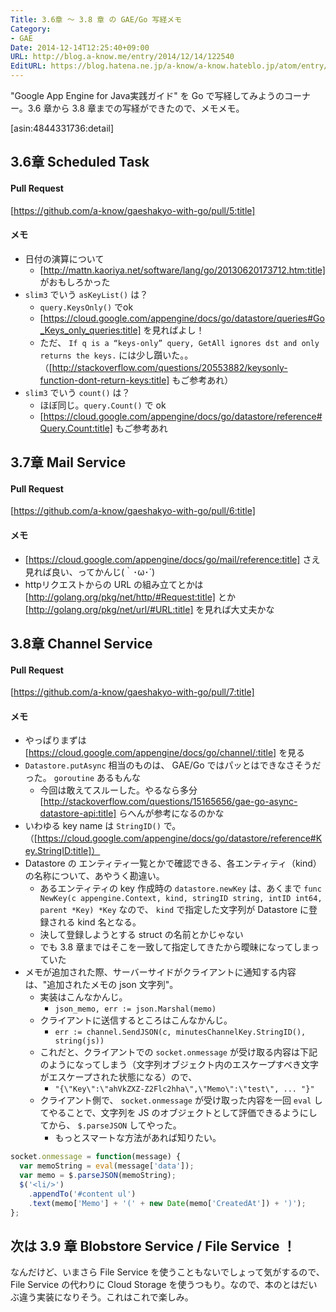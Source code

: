 ```yaml
---
Title: 3.6章 〜 3.8 章 の GAE/Go 写経メモ
Category:
- GAE
Date: 2014-12-14T12:25:40+09:00
URL: http://blog.a-know.me/entry/2014/12/14/122540
EditURL: https://blog.hatena.ne.jp/a-know/a-know.hateblo.jp/atom/entry/8454420450077034259
---
```


"Google App Engine for Java実践ガイド" を Go で写経してみようのコーナー。3.6 章から 3.8 章までの写経ができたので、メモメモ。



[asin:4844331736:detail]



## 3.6章 Scheduled Task
#### Pull Request

[https://github.com/a-know/gaeshakyo-with-go/pull/5:title]



#### メモ
* 日付の演算について
    * [http://mattn.kaoriya.net/software/lang/go/20130620173712.htm:title] がおもしろかった
* `slim3` でいう `asKeyList()` は？
    * `query.KeysOnly()` でok
     * [https://cloud.google.com/appengine/docs/go/datastore/queries#Go_Keys_only_queries:title]
 を見ればよし！
    * ただ、 `If q is a “keys-only” query, GetAll ignores dst and only returns the keys.` には少し躓いた。。（[http://stackoverflow.com/questions/20553882/keysonly-function-dont-return-keys:title] もご参考あれ）
* `slim3` でいう `count()` は？
    * ほぼ同じ。`query.Count()` で ok
    * [https://cloud.google.com/appengine/docs/go/datastore/reference#Query.Count:title] もご参考あれ



## 3.7章 Mail Service
#### Pull Request

[https://github.com/a-know/gaeshakyo-with-go/pull/6:title]



#### メモ
* [https://cloud.google.com/appengine/docs/go/mail/reference:title] さえ見れば良い、ってかんじ(｀･ω･´)
* httpリクエストからの URL の組み立てとかは [http://golang.org/pkg/net/http/#Request:title]  とか [http://golang.org/pkg/net/url/#URL:title] を見れば大丈夫かな

## 3.8章 Channel Service
#### Pull Request

[https://github.com/a-know/gaeshakyo-with-go/pull/7:title]


#### メモ
* やっぱりまずは [https://cloud.google.com/appengine/docs/go/channel/:title] を見る
* `Datastore.putAsync` 相当のものは、 GAE/Go ではパッとはできなさそうだった。 `goroutine` あるもんな
    * 今回は敢えてスルーした。やるなら多分  [http://stackoverflow.com/questions/15165656/gae-go-async-datastore-api:title] らへんが参考になるのかな
* いわゆる key name は `StringID()` で。（[https://cloud.google.com/appengine/docs/go/datastore/reference#Key.StringID:title]）
* Datastore の エンティティ一覧とかで確認できる、各エンティティ（kind）の名称について、あやうく勘違い。
    * あるエンティティの key 作成時の `datastore.newKey` は、あくまで `func NewKey(c appengine.Context, kind, stringID string, intID int64, parent *Key) *Key` なので、 `kind` で指定した文字列が Datastore に登録される kind 名となる。
    * 決して登録しようとする struct の名前とかじゃない
    * でも 3.8 章まではそこを一致して指定してきたから曖昧になってしまっていた
* メモが追加された際、サーバーサイドがクライアントに通知する内容は、"追加されたメモの json 文字列"。
    * 実装はこんなかんじ。
        * `json_memo, err := json.Marshal(memo)`
    * クライアントに送信するところはこんなかんじ。
        * `err := channel.SendJSON(c, minutesChannelKey.StringID(), string(js))`
    * これだと、クライアントでの `socket.onmessage` が受け取る内容は下記のようになってしまう（文字列オブジェクト内のエスケープすべき文字がエスケープされた状態になる）ので、
        * `"{\"Key\":\"ahVkZXZ-Z2Flc2hha\",\"Memo\":\"test\", ... "}"`
    * クライアント側で、 `socket.onmessage` が受け取った内容を一回 `eval` してやることで、文字列を JS のオブジェクトとして評価できるようにしてから、 `$.parseJSON` してやった。
        * もっとスマートな方法があれば知りたい。
```javascript
socket.onmessage = function(message) {
  var memoString = eval(message['data']);
  var memo = $.parseJSON(memoString);
  $('<li/>')
    .appendTo('#content ul')
    .text(memo['Memo'] + '(' + new Date(memo['CreatedAt']) + ')');
};
```

## 次は 3.9 章 Blobstore Service / File Service ！
なんだけど、いまさら File Service を使うこともないでしょって気がするので、File Service の代わりに Cloud Storage を使うつもり。なので、本のとはだいぶ違う実装になりそう。これはこれで楽しみ。
